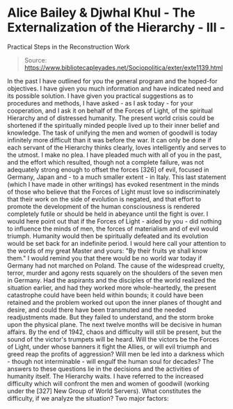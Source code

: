 # Alice Bailey & Djwhal Khul - The Externalization of the Hierarchy - III -
Practical Steps in the Reconstruction Work

> Source: https://www.bibliotecapleyades.net/Sociopolitica/exter/exte1139.html

In the past I have outlined for you the general program and the hoped-for objectives. I have given you much information and have indicated need and its possible solution. I have given you practical suggestions as to procedures and methods, I have asked - as I ask today - for your cooperation, and I ask it on behalf of the Forces of Light, of the spiritual Hierarchy and of distressed humanity.
The present world crisis could be shortened if the spiritually minded people lived up to their inner belief and knowledge. The task of unifying the men and women of goodwill is today infinitely more difficult than it was before the war. It can only be done if each servant of the Hierarchy thinks clearly, loves intelligently and serves to the utmost. I make no plea. I have pleaded much with all of you in the past, and the effort which resulted, though not a complete failure, was not adequately strong enough to offset the forces [326] of evil, focused in Germany, Japan and - to a much smaller extent - in Italy.
This last statement (which I have made in other writings) has evoked resentment in the minds of those who believe that the Forces of Light must love so indiscriminately that their work on the side of evolution is negated, and that effort to promote the development of the human consciousness is rendered completely futile or should be held in abeyance until the fight is over. I would here point out that if the Forces of Light - aided by you - did nothing to influence the minds of men, the forces of materialism and of evil would triumph. Humanity would then be spiritually defeated and its evolution would be set back for an indefinite period. I would here call your attention to the words of my great Master and yours: "By their fruits ye shall know them." I would remind you that there would be no world war today if Germany had not marched on Poland. The cause of the widespread cruelty, terror, murder and agony rests squarely on the shoulders of the seven men in Germany.
Had the aspirants and the disciples of the world realized the situation earlier, and had they worked more whole-heartedly, the present catastrophe could have been held within bounds; it could have been retained and the problem worked out upon the inner planes of thought and desire, and could there have been transmuted and the needed readjustments made. But they failed to understand, and the storm broke upon the physical plane.
The next twelve months will be decisive in human affairs. By the end of 1942, chaos and difficulty will still be present, but the sound of the victor's trumpets will be heard. Will the victors be the Forces of Light, under whose banners it fight the Allies, or will evil triumph and greed reap the profits of aggression? Will men be led into a darkness which - though not interminable - will engulf the human soul for decades? The answers to these questions lie in the decisions and the activities of humanity itself. The Hierarchy waits.
I have referred to the increased difficulty which will confront the men and women of goodwill (working under the [327] New Group of World Servers). What constitutes the difficulty, if we analyze the situation? Two major factors:
